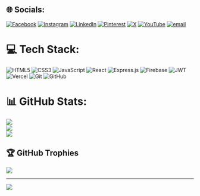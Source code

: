 
## 🌐 Socials:
[![Facebook](https://img.shields.io/badge/Facebook-%231877F2.svg?logo=Facebook&logoColor=white)](https://facebook.com/jaberdevhub) [![Instagram](https://img.shields.io/badge/Instagram-%23E4405F.svg?logo=Instagram&logoColor=white)](https://instagram.com/__jaberahmed__) [![LinkedIn](https://img.shields.io/badge/LinkedIn-%230077B5.svg?logo=linkedin&logoColor=white)](https://linkedin.com/in/jaberahmed435) [![Pinterest](https://img.shields.io/badge/Pinterest-%23E60023.svg?logo=Pinterest&logoColor=white)](https://pinterest.com/officialjaberahmed435) [![X](https://img.shields.io/badge/X-black.svg?logo=X&logoColor=white)](https://x.com/MdJaber26059533) [![YouTube](https://img.shields.io/badge/YouTube-%23FF0000.svg?logo=YouTube&logoColor=white)](https://youtube.com/@jaberahmed9520) [![email](https://img.shields.io/badge/Email-D14836?logo=gmail&logoColor=white)](mailto:jabarahmed332@gmail.com) 

# 💻 Tech Stack:
![HTML5](https://img.shields.io/badge/html5-%23E34F26.svg?style=for-the-badge&logo=html5&logoColor=white) ![CSS3](https://img.shields.io/badge/css3-%231572B6.svg?style=for-the-badge&logo=css3&logoColor=white) ![JavaScript](https://img.shields.io/badge/javascript-%23323330.svg?style=for-the-badge&logo=javascript&logoColor=%23F7DF1E) ![React](https://img.shields.io/badge/react-%2320232a.svg?style=for-the-badge&logo=react&logoColor=%2361DAFB) ![Express.js](https://img.shields.io/badge/express.js-%23404d59.svg?style=for-the-badge&logo=express&logoColor=%2361DAFB) ![Firebase](https://img.shields.io/badge/firebase-a08021?style=for-the-badge&logo=firebase&logoColor=ffcd34) ![JWT](https://img.shields.io/badge/JWT-black?style=for-the-badge&logo=JSON%20web%20tokens) ![Vercel](https://img.shields.io/badge/vercel-%23000000.svg?style=for-the-badge&logo=vercel&logoColor=white) ![Git](https://img.shields.io/badge/git-%23F05033.svg?style=for-the-badge&logo=git&logoColor=white) ![GitHub](https://img.shields.io/badge/github-%23121011.svg?style=for-the-badge&logo=github&logoColor=white)
# 📊 GitHub Stats:
![](https://github-readme-stats.vercel.app/api?username=jaberdevhub&theme=aura&hide_border=true&include_all_commits=false&count_private=false)<br/>
![](https://nirzak-streak-stats.vercel.app/?user=jaberdevhub&theme=aura&hide_border=true)<br/>
![](https://github-readme-stats.vercel.app/api/top-langs/?username=jaberdevhub&theme=aura&hide_border=true&include_all_commits=false&count_private=false&layout=compact)

## 🏆 GitHub Trophies
![](https://github-profile-trophy.vercel.app/?username=jaberdevhub&theme=onedark&no-frame=true&no-bg=true&margin-w=4)

---
[![](https://visitcount.itsvg.in/api?id=jaberdevhub&icon=6&color=3)](https://visitcount.itsvg.in)

<!-- Proudly created with GPRM ( https://gprm.itsvg.in ) -->

